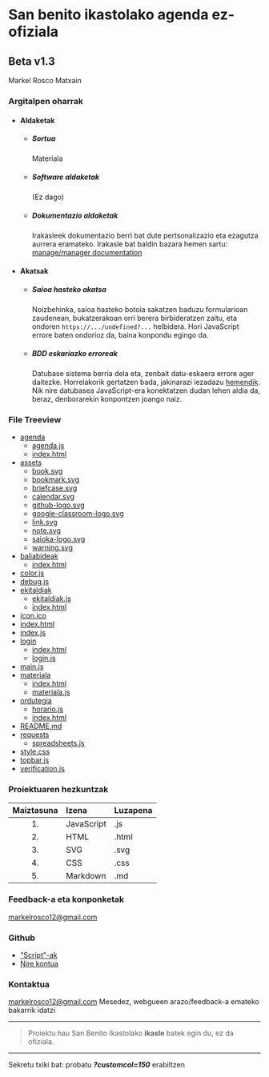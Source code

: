 # San benito ikastolako agenda ez-ofiziala
## Beta v1.3
Markel Rosco Matxain

### Argitalpen oharrak
- #### Aldaketak
	- ##### Sortua
		Materiala
	- ##### Software aldaketak
		(Ez dago)
	- ##### Dokumentazio aldaketak
   		Irakasleek dokumentazio berri bat dute pertsonalizazio eta ezagutza aurrera eramateko.
		Irakasle bat baldin bazara hemen sartu: [manage/manager documentation](https://github.com/Mikequez12/san-benito/tree/main/manage/manager%20documentation/README.md)
- #### Akatsak
	- ##### Saioa hasteko akatsa
		Noizbehinka, saioa hasteko botoia sakatzen baduzu formularioan zaudenean, bukatzerakoan orri berera birbideratzen zaitu, eta ondoren `https://.../undefined?...` helbidera. Hori JavaScript errore baten ondorioz da, baina konpondu egingo da.
	- ##### BDD eskariazko erroreak
		Datubase sistema berria dela eta, zenbait datu-eskaera errore ager daitezke. Horrelakorik gertatzen bada, jakinarazi iezadazu [hemendik](mailto:markelrosco12@gmail.com). Nik nire datubasea JavaScript-era konektatzen dudan lehen aldia da, beraz, denborarekin konpontzen joango naiz.

### File Treeview
- [agenda](https://mikequez12.github.io/san-benito/beta//agenda)
	- [agenda.js](https://mikequez12.github.io/san-benito/beta/agenda/agenda.js)
	- [index.html](https://mikequez12.github.io/san-benito/beta/agenda/index.html)
- [assets](https://mikequez12.github.io/san-benito/beta//assets)
	- [book.svg](https://mikequez12.github.io/san-benito/beta/assets/book.svg)
	- [bookmark.svg](https://mikequez12.github.io/san-benito/beta/assets/bookmark.svg)
	- [briefcase.svg](https://mikequez12.github.io/san-benito/beta/assets/briefcase.svg)
	- [calendar.svg](https://mikequez12.github.io/san-benito/beta/assets/calendar.svg)
	- [github-logo.svg](https://mikequez12.github.io/san-benito/beta/assets/github-logo.svg)
	- [google-classroom-logo.svg](https://mikequez12.github.io/san-benito/beta/assets/google-classroom-logo.svg)
	- [link.svg](https://mikequez12.github.io/san-benito/beta/assets/link.svg)
	- [note.svg](https://mikequez12.github.io/san-benito/beta/assets/note.svg)
	- [saioka-logo.svg](https://mikequez12.github.io/san-benito/beta/assets/saioka-logo.svg)
	- [warning.svg](https://mikequez12.github.io/san-benito/beta/assets/warning.svg)
- [baliabideak](https://mikequez12.github.io/san-benito/beta//baliabideak)
	- [index.html](https://mikequez12.github.io/san-benito/beta/baliabideak/index.html)
- [color.js](https://mikequez12.github.io/san-benito/beta//color.js)
- [debug.js](https://mikequez12.github.io/san-benito/beta//debug.js)
- [ekitaldiak](https://mikequez12.github.io/san-benito/beta//ekitaldiak)
	- [ekitaldiak.js](https://mikequez12.github.io/san-benito/beta/ekitaldiak/ekitaldiak.js)
	- [index.html](https://mikequez12.github.io/san-benito/beta/ekitaldiak/index.html)
- [icon.ico](https://mikequez12.github.io/san-benito/beta//icon.ico)
- [index.html](https://mikequez12.github.io/san-benito/beta//index.html)
- [index.js](https://mikequez12.github.io/san-benito/beta//index.js)
- [login](https://mikequez12.github.io/san-benito/beta//login)
	- [index.html](https://mikequez12.github.io/san-benito/beta/login/index.html)
	- [login.js](https://mikequez12.github.io/san-benito/beta/login/login.js)
- [main.js](https://mikequez12.github.io/san-benito/beta//main.js)
- [materiala](https://mikequez12.github.io/san-benito/beta//materiala)
	- [index.html](https://mikequez12.github.io/san-benito/beta/materiala/index.html)
	- [materiala.js](https://mikequez12.github.io/san-benito/beta/materiala/materiala.js)
- [ordutegia](https://mikequez12.github.io/san-benito/beta//ordutegia)
	- [horario.js](https://mikequez12.github.io/san-benito/beta/ordutegia/horario.js)
	- [index.html](https://mikequez12.github.io/san-benito/beta/ordutegia/index.html)
- [README.md](https://mikequez12.github.io/san-benito/beta//README.md)
- [requests](https://mikequez12.github.io/san-benito/beta//requests)
	- [spreadsheets.js](https://mikequez12.github.io/san-benito/beta/requests/spreadsheets.js)
- [style.css](https://mikequez12.github.io/san-benito/beta//style.css)
- [topbar.js](https://mikequez12.github.io/san-benito/beta//topbar.js)
- [verification.js](https://mikequez12.github.io/san-benito/beta//verification.js)

### Proiektuaren hezkuntzak
|Maiztasuna|Izena|Luzapena
|:-:|:----|:----|
|1.|JavaScript|.js
|2.|HTML|.html
|3.|SVG|.svg
|4.|CSS|.css
|5.|Markdown|.md

### Feedback-a eta konponketak
[markelrosco12@gmail.com](mailto:markelrosco12@gmail.com)

### Github
- ["Script"-ak](https://github.com/Mikequez12/san-benito/tree/main)
- [Nire kontua](https://github.com/Mikequez12)

### Kontaktua
[markelrosco12@gmail.com](mailto:markelrosco12@gmail.com)
Mesedez, webgueen arazo/feedback-a emateko bakarrik idatzi

---
> Proiektu hau San Benito Ikastolako **ikasle** batek egin du, ez da ofiziala.
---
Sekretu txiki bat: probatu ***?customcol=150*** erabiltzen
